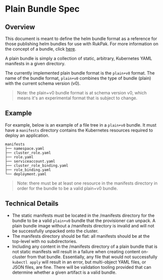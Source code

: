 # Plain Bundle Spec

## Overview

This document is meant to define the helm bundle format as a reference for those publishing helm bundles
for use with RukPak. For more information on the concept of a bundle, click [here](https://github.com/operator-framework/rukpak#bundle).

A plain bundle is simply a collection of static, arbitrary, Kubernetes YAML manifests in a given directory.

The currently implemented plain bundle format is the `plain+v0` format. The name of the bundle format, `plain+v0`
combines the type of bundle (plain) with the current schema version (v0).

> Note: the plain+v0 bundle format is at schema version v0, which means it's an experimental format that is subject
> to change.

## Example

For example, below is an example of a file tree in a `plain+v0` bundle. It must have a `manifests` directory contains
the Kubernetes resources required to deploy an application.

```tree
manifests
├── namespace.yaml
├── cluster_role.yaml
├── role.yaml
├── serviceaccount.yaml
├── cluster_role_binding.yaml
├── role_binding.yaml
└── deployment.yaml
```

> Note: there must be at least one resource in the manifests directory in order for the bundle to be a valid
> plain+v0 bundle.

## Technical Details

* The static manifests must be located in the /manifests directory for the bundle to be a
valid `plain+v0` bundle that the provisioner can unpack. A plain bundle image without a /manifests directory is
invalid and will not be successfully unpacked onto the cluster.
* The manifests directory should be flat: all manifests should be at the top-level with no subdirectories.
* Including any content in the /manifests directory of a plain bundle that is not static manifests will result in
a failure when creating content on-cluster from that bundle. Essentially, any file that would not
successfully `kubectl apply` will result in an error, but multi-object YAML files, or JSON files, are fine. There will
be validation tooling provided that can determine whether a given artifact is a valid bundle.